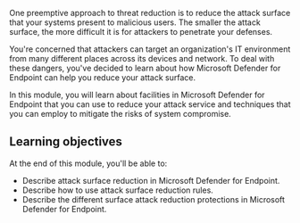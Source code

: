 One preemptive approach to threat reduction is to reduce the attack surface that your systems present to malicious users. The smaller the attack surface, the more difficult it is for attackers to penetrate your defenses.

You're concerned that attackers can target an organization's IT environment from many different places across its devices and network. To deal with these dangers, you've decided to learn about how Microsoft Defender for Endpoint can help you reduce your attack surface.

In this module, you will learn about facilities in Microsoft Defender for Endpoint that you can use to reduce your attack service and techniques that you can employ to mitigate the risks of system compromise.

## Learning objectives

At the end of this module, you'll be able to:

- Describe attack surface reduction in Microsoft Defender for Endpoint.
- Describe how to use attack surface reduction rules.
- Describe the different surface attack reduction protections in Microsoft Defender for Endpoint.